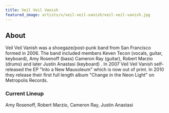 ```yaml
---
title: Veil Veil Vanish
featured_image: artists/v/veil-veil-vanish/veil-veil-vanish.jpg
---
```

## About

Veil Veil Vanish was a shoegaze/post-punk band from San Francisco formed in 2006.  The band included members Keven Tecon (vocals, guitar, keyboard), Amy Rosenoff (bass) Cameron Ray (guitar), Robert Marzio (drums) and later Justin Anastasi (keyboard) .  In 2007 Veil Veil Vanish self-released the EP "Into a New Mausoleum" which is now out of print.  In 2010 they release their first full length album "Change in the Neon Light" on Metropolis Records.  



### Current Lineup

Amy Rosenoff, Robert Marzio, Cameron Ray, Justin Anastasi

